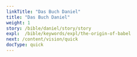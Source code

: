 ```yaml
---
linkTitle: "Das Buch Daniel"
title: "Das Buch Daniel"
weight: 1
story: /bible/daniel/story/story
expl:  /bible/keywords/expl/the-origin-of-babel
next: /content/vision/quick
docType: quick
---
```


